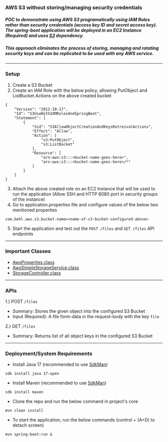 ### AWS S3 without storing/managing security credentials
##### POC to demonstrate using AWS S3 programatically using IAM Roles rather than security credentials (access key ID and secret access key). The spring-boot application will be deployed in an EC2 Instance (Required) and uses [S3](https://mvnrepository.com/artifact/com.amazonaws/aws-java-sdk-s3/1.12.158) dependency.
##### This approach eliminates the process of storing, managing and rotating security keys and can be replicated to be used with any AWS service.

----
### Setup
1. Create a S3 Bucket
2. Create an IAM Role with the below policy, allowing PutObject and ListBucket Actions on the above created bucket
```
{
    "Version": "2012-10-17",
    "Id": "S3UseWithIAMRolesAndSpringBoot",
    "Statement": [
        {
            "Sid": "S3AllowObjectCreationAndKeysRetreivalActions",
            "Effect": "Allow",
            "Action": [
                "s3:PutObject",
                "s3:ListBucket"
            ],
            "Resource": [
                "arn:aws:s3:::<bucket-name-goes-here>",
                "arn:aws:s3:::<bucket-name-goes-here>/*"
            ]
        }
    ]
}
```
3. Attach the above created role on an EC2 Instance that will be used to run the application (Allow SSH and HTTP 8080 port in security groups of the instance)
4. Go to application.properties file and configure values of the below two mentioned properties
```
com.behl.aws.s3.bucket-name=<name-of-s3-bucket-configured-above>
```
5. Start the application and test out the `POST /files` and `GET /files` API endpoints

----

### Important Classes
* [AwsProperties.class](https://github.com/hardikSinghBehl/aws-java-reference-pocs/blob/main/s3-without-security-credentials/src/main/java/com/behl/grundy/properties/AwsProperties.java)
* [AwsSimpleStorageService.class](https://github.com/hardikSinghBehl/aws-java-reference-pocs/blob/main/s3-without-security-credentials/src/main/java/com/behl/grundy/bean/AwsSimpleStorageService.java)
* [StorageController.class](https://github.com/hardikSinghBehl/aws-java-reference-pocs/blob/main/s3-without-security-credentials/src/main/java/com/behl/grundy/controller/StorageController.java)

----
### APIs
1.) POST `/files`
  * Summary: Stores the given object into the configured S3 Bucket
  * Input (Required): A file form-data in the request-body with the key `file`

2.) GET `/files`
  * Summary: Returns list of all object keys in the configured S3 Bucket

----

### Deployment/System Requirements
* Install Java 17 (recommended to use [SdkMan](https://sdkman.io))

`sdk install java 17-open`
* Install Maven (recommended to use [SdkMan](https://sdkman.io))

`sdk install maven`

* Clone the repo and run the below command in project's core

`mvn clean install`

* To start the application, run the below commands (control + (A+D) to detach screen)

`mvn spring-boot:run &`
